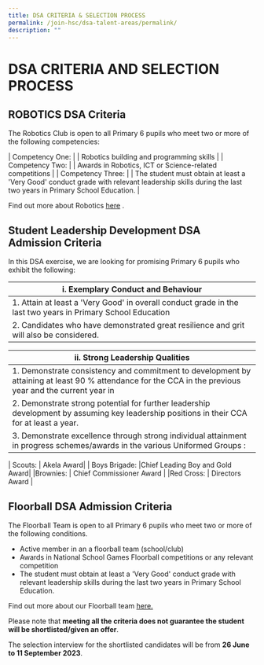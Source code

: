 ```yaml
---
title: DSA CRITERIA & SELECTION PROCESS
permalink: /join-hsc/dsa-talent-areas/permalink/
description: ""
---
```

DSA CRITERIA AND SELECTION PROCESS 
================

ROBOTICS DSA Criteria
---------------------

The Robotics Club is open to all Primary 6 pupils who meet two or more of the following competencies: 


| Competency One: |  | Robotics building and programming skills |
| Competency Two:    |  | Awards in Robotics, ICT or Science-related competitions |
| Competency Three:  |    | The student must obtain at least a 'Very Good' conduct grade with relevant leadership skills during the last two years in Primary School Education.     |


Find out more about Robotics [here](https://staging.d2qbslbi9g4bi3.amplifyapp.com/hsc-experience/Co-Curriculum/robotics/permalink/)&nbsp;.


Student Leadership Development DSA Admission Criteria
-----------------------------------------------------

In this DSA exercise, we are looking for promising Primary 6 pupils who exhibit the following:

| i. Exemplary Conduct and Behaviour |
| --- |
| 1. Attain at least a 'Very Good' in overall conduct grade in the last two years in Primary School Education
| 2. Candidates who have demonstrated great resilience and grit will also be considered. |

| ii. Strong Leadership Qualities |
| --- |
| 1. Demonstrate consistency and commitment to development by attaining at least 90 % attendance for the CCA in the previous year and the current year in |
| 2. Demonstrate strong potential for further leadership development by assuming key leadership positions in their CCA for at least a year.  
 | 3. Demonstrate excellence through strong individual attainment in progress schemes/awards in the various Uniformed Groups :
 

| Scouts:            | Akela Award|
| Boys Brigade: |Chief Leading Boy and Gold Award|
|Brownies:     | Chief Commissioner Award     |
|Red Cross:     | Directors Award     | 


 
 Floorball DSA Admission Criteria
--------------------------------

The Floorball Team is open to all Primary 6 pupils who meet two or more of the following conditions.  
*   Active member in an a floorball team (school/club)
*   Awards in National School Games Floorball competitions or any relevant competition
*   The student must obtain at least a 'Very Good' conduct grade with relevant leadership skills during the last two years in Primary School Education.

Find out more about our Floorball team&nbsp;[here.](https://staging.d2qbslbi9g4bi3.amplifyapp.com/hsc-experience/Co-Curriculum/floorball/permalink/)

Please note that **meeting all the criteria does not guarantee the student will be shortlisted/given an offer**. 

The selection interview for the shortlisted candidates will be from **26 June to 11 September 2023**.